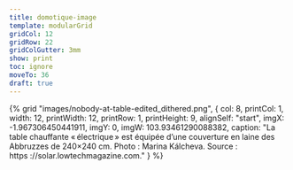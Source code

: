 ```yaml
---
title: domotique-image
template: modularGrid
gridCol: 12
gridRow: 22
gridColGutter: 3mm
show: print
toc: ignore
moveTo: 36
draft: true
---
```




{% grid "images/nobody-at-table-edited_dithered.png", { 
  col: 8,
  printCol: 1,
  width: 12,
  printWidth: 12,
  printRow: 1,
  printHeight: 9,
  alignSelf: "start",
  imgX: -1.967306450441911,
  imgY: 0,
  imgW: 103.93461290088382,
  caption: "La table chauffante « électrique » est équipée d’une couverture en laine des Abbruzzes de 240×240 cm. Photo : Marina Kálcheva. Source : https ://solar.lowtechmagazine.com."
} %}





